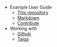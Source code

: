 - Example User Guide
	- [This repository](/docs/this-repository)
	- [Markdown](/docs/markdown)
	- [Contribute](/docs/contribute)
- Working with
    - [Github](/docs/github)
    - [Taiga](/docs/taiga)